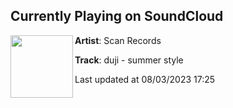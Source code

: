 ## Currently Playing on SoundCloud

[<img align="left" width="100" src="https://i1.sndcdn.com/artworks-MGz8IfnimIYv5UFp-jtDA3w-t500x500.jpg">](https://soundcloud.com/scanrecs/duji-summer-style)

**Artist**: Scan Records 

**Track**: duji - summer style

Last updated at 08/03/2023 17:25

